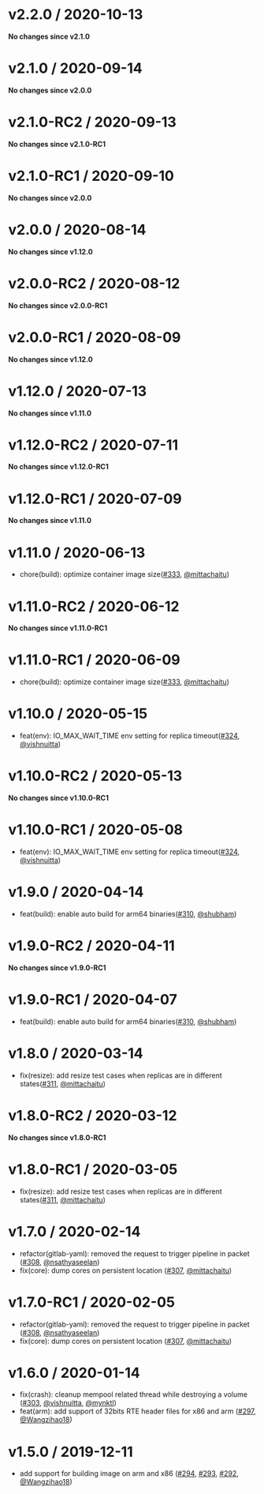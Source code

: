 v2.2.0 / 2020-10-13
=========================

**No changes since v2.1.0**

v2.1.0 / 2020-09-14
=========================

**No changes since v2.0.0**

v2.1.0-RC2 / 2020-09-13
==========================

**No changes since v2.1.0-RC1**

v2.1.0-RC1 / 2020-09-10
==========================

**No changes since v2.0.0**

v2.0.0 / 2020-08-14
=========================

**No changes since v1.12.0**

v2.0.0-RC2 / 2020-08-12
==========================

**No changes since v2.0.0-RC1**

v2.0.0-RC1 / 2020-08-09
==========================

**No changes since v1.12.0**

v1.12.0 / 2020-07-13
=========================

**No changes since v1.11.0**

v1.12.0-RC2 / 2020-07-11
==========================

**No changes since v1.12.0-RC1**

v1.12.0-RC1 / 2020-07-09
==========================

**No changes since v1.11.0**

v1.11.0 / 2020-06-13
=========================

* chore(build): optimize container image size([#333](https://github.com/openebs/istgt/pull/333),
  [@mittachaitu](https://github.com/mittachaitu))

v1.11.0-RC2 / 2020-06-12
==========================

**No changes since v1.11.0-RC1**

v1.11.0-RC1 / 2020-06-09
==========================

* chore(build): optimize container image size([#333](https://github.com/openebs/istgt/pull/333),
  [@mittachaitu](https://github.com/mittachaitu))

v1.10.0 / 2020-05-15
======================

* feat(env): IO_MAX_WAIT_TIME env setting for replica timeout([#324](https://github.com/openebs/istgt/pull/324),
  [@vishnuitta](https://github.com/vishnuitta))

v1.10.0-RC2 / 2020-05-13
==========================

**No changes since v1.10.0-RC1**

v1.10.0-RC1 / 2020-05-08
==========================

* feat(env): IO_MAX_WAIT_TIME env setting for replica timeout([#324](https://github.com/openebs/istgt/pull/324),
  [@vishnuitta](https://github.com/vishnuitta))

v1.9.0 / 2020-04-14
======================

* feat(build): enable auto build for arm64 binaries([#310](https://github.com/openebs/istgt/pull/310),
  [@shubham](https://github.com/shubham14bajpai))

v1.9.0-RC2 / 2020-04-11
=======================

**No changes since v1.9.0-RC1**

v1.9.0-RC1 / 2020-04-07
========================

* feat(build): enable auto build for arm64 binaries([#310](https://github.com/openebs/istgt/pull/310),
  [@shubham](https://github.com/shubham14bajpai))

v1.8.0 / 2020-03-14
===================

* fix(resize): add resize test cases when replicas are in different states([#311](https://github.com/openebs/istgt/pull/311),
  [@mittachaitu](https://github.com/mittachaitu))

v1.8.0-RC2 / 2020-03-12
=======================

**No changes since v1.8.0-RC1**

v1.8.0-RC1 / 2020-03-05
=======================

* fix(resize): add resize test cases when replicas are in different states([#311](https://github.com/openebs/istgt/pull/311),
  [@mittachaitu](https://github.com/mittachaitu))

v1.7.0 / 2020-02-14
=======================

* refactor(gitlab-yaml): removed the request to trigger pipeline in packet ([#308](https://github.com/openebs/istgt/pull/307),
  [@nsathyaseelan](https://github.com/nsathyaseelan))
* fix(core): dump cores on persistent location ([#307](https://github.com/openebs/istgt/pull/307),
  [@mittachaitu](https://github.com/mittachaitu))

v1.7.0-RC1 / 2020-02-05
========================

* refactor(gitlab-yaml): removed the request to trigger pipeline in packet ([#308](https://github.com/openebs/istgt/pull/307),
  [@nsathyaseelan](https://github.com/nsathyaseelan))
* fix(core): dump cores on persistent location ([#307](https://github.com/openebs/istgt/pull/307),
  [@mittachaitu](https://github.com/mittachaitu))

v1.6.0 / 2020-01-14
========================

* fix(crash): cleanup mempool related thread while destroying a volume ([#303](https://github.com/openebs/istgt/pull/303),
  [@vishnuitta](https://github.com/vishnuitta), [@mynktl](https://github.com/mynktl))
* feat(arm): add support of 32bits RTE header files for x86 and arm ([#297](https://github.com/openebs/istgt/pull/297),
  [@Wangzihao18](https://github.com/Wangzihao18))

v1.5.0 / 2019-12-11
========================

* add support for building image on arm and x86 ([#294](https://github.com/openebs/istgt/pull/294),
  [#293](https://github.com/openebs/istgt/pull/293), [#292](https://github.com/openebs/istgt/pull/292),
  [@Wangzihao18](https://github.com/Wangzihao18))
